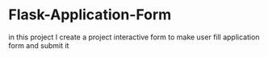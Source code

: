 # Flask-Application-Form
in this project I create a project interactive form to make user fill application form and submit it  
